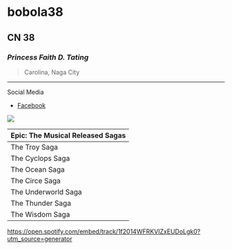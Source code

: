 # bobola38
## CN 38
### *Princess Faith D. Tating*
> Carolina, Naga City
---
Social Media
- [Facebook](https://facebook.com)

![](https://encrypted-tbn1.gstatic.com/images?q=tbn:ANd9GcQl_dxMXUHRDcUh_BCKBWfbwvS5y7PULHLELm8vvViazaXCuvaR)


| Epic: The Musical Released Sagas |
| ----------- |
| The Troy Saga |
| The Cyclops Saga |
| The Ocean Saga |
| The Circe Saga |
| The Underworld Saga |
| The Thunder Saga |
| The Wisdom Saga |

https://open.spotify.com/embed/track/1f2014WFRKVIZxEUDoLgk0?utm_source=generator
